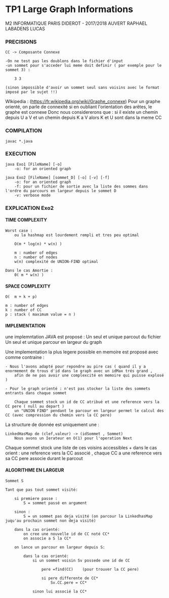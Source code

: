 
# TP1 Large Graph Informations


M2 INFORMATIQUE PARIS DIDEROT - 2017/2018
AUVERT RAPHAEL
LABADENS LUCAS


### PRECISIONS

	CC -> Composante Connexe

	-On ne test pas les doublons dans le fichier d'input
	-un sommet pour s'acceder lui meme doit definir ( par exemple pour le sommet 3) :

		3 3

	(sinon impossible d'avoir un sommet seul sans voisins avec le format imposé par le sujet !!)



WIkipedia : (https://fr.wikipedia.org/wiki/Graphe_connexe)
	Pour un graphe orienté, on parle de connexité si en oubliant l'orientation des arêtes, le graphe est connexe
	Donc nous considererons que :
		si il existe un chemin depuis U a V et un chemin depuis K a V alors K et U sont dans la meme CC



### COMPILATION

	javac *.java


### EXECUTION

	java Exo1 [FileName] [-o]
		-o: for an oriented graph

	java Exo2 [FileName] [sommet_D] [-o] [-v] [-f]
		-o: for an oriented graph
		-f: pour un fichier de sortie avec la liste des sommes dans l'ordre du parcours en largeur depuis le sommet D
		-v: verbose mode



### EXPLICATION Exo2



#### TIME COMPLEXITY

	Worst case :
		ou la hashmap est lourdement rempli et tres peu optimal

		O(m * log(n) * w(n) ) 

	  	m : number of edges
	  	n : number of nodes
	  	w(n) complexité de UNION-FIND optimal
	 
	Dans le cas Amortie :
		0( m * w(n) )



#### SPACE COMPLEXITY


	O(  m + k + p)
	
	m : number of edges
	k : number of CC
	p : stack ( maximum value = n )




#### IMPLEMENTATION

une implemntation JAVA est proposé :
	Un seul et unique parcout du fichier 
	Un seul et unique parcour en largeur du graph

Une implementation la plus legere possible en memoire est proposé avec comme contraine :

	- Nous l'avons adapté pour repondre au pire cas ( quand il y a enormement de trous d'id dans le graph avec un idMax trés grand ,
		afin de ne pas avoir une complexcité en memoire qui puisse explosé )

	- Pour le graph orienté : n'est pas stocker la liste des sommets entrants dans chaque sommet

		Chaque sommet stock un id de CC atribué et une reference vers la CC pere ( null au depart )
		un "UNION FIND" pendant le parcour en largeur permet le calcul des CC (avec compression du chemin vers la CC pere)


La structure de donnée est uniquement une :

	LinkedHasMap de (clef,valeur) -> (idSommet , Sommet)
		Nous avons un Ierateur en O(1) pour l'operation Next


Chaque sommet stock une liste de ces voisins accessibles 
		+ dans le cas orient :
			 une reference vers la CC associé , chaque CC a une reference vers sa CC pere associe durant le parcout



#### ALGORITHME EN LARGEUR


	Sommet S

	Tant que pas tout sommet visité:

		si premiere passe :
			S = sommet passé en argument

		sinon :
			S = un sommet pas deja visité (on parcour la LinkedhasMap juqu'au prochain sommet non deja visité)

		dans la cas orienté:
			on cree une nouvelle id de CC noté CC*
			on associe a S la CC*

		on lance un parcour en largeur depuis S:

			dans la cas orienté:
				si un sommet voisin Sv possede une id de CC
					
					pere =find(CC)    (pour trouver la CC pere)
					
					si pere differente de CC*
						Sv.CC.pere = CC*

				sinon lui associé la CC*


